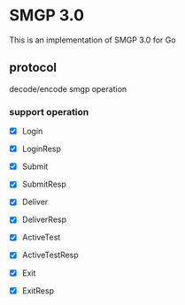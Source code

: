 # SMGP 3.0

This is an implementation of SMGP 3.0 for Go

## protocol
decode/encode smgp operation

### support operation

- [x] Login
- [x] LoginResp
- [x] Submit
- [x] SubmitResp
- [x] Deliver
- [x] DeliverResp
- [x] ActiveTest
- [x] ActiveTestResp
- [x] Exit
- [x] ExitResp

